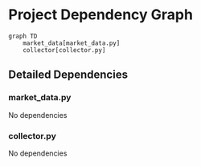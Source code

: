 # Project Dependency Graph

```mermaid
graph TD
    market_data[market_data.py]
    collector[collector.py]

```

## Detailed Dependencies

### market_data.py

No dependencies

### collector.py

No dependencies

